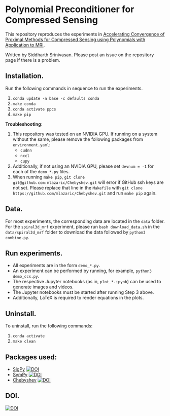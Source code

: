 # Polynomial Preconditioner for Compressed Sensing

This repository reproduces the experiments in
[Accelerating Convergence of Proximal Methods for Compressed Sensing using
Polynomials with Application to MRI](https://arxiv.org/abs/2204.10252).

Written by Siddharth Srinivasan. Please post an issue on the repository
page if there is a problem.

## Installation.

Run the following commands in sequence to run the experiments.

1. `conda update -n base -c defaults conda`
2. `make conda`
3. `conda activate ppcs`
4. `make pip`

**Troubleshooting**:

1. This repository was tested on an NVIDIA GPU. If running on a system without
   the same, please remove the following packages from `environment.yaml`:
   - `cudnn`
   - `nccl`
   - `cupy`
2. Additionally, if not using an NVIDIA GPU, please set `devnum = -1` for each
   of the `demo_*.py` files.
3. When running `make pip`, `git clone git@github.com:mlazaric/Chebyshev.git`
   will error if GitHub ssh keys are not set. Please replace that line in the
   `Makefile` with `git clone https://github.com/mlazaric/Chebyshev.git` and
   run `make pip` again.

## Data.

For most experiments, the corresponding data are located in the `data` folder.
For the `spiral3d_mrf` experiment, please run `bash download_data.sh` in the
`data/spiral3d_mrf` folder to download the data followed by
`python3 combine.py`.

## Run experiments.

- All experiments are in the form `demo_*.py`.
- An experiment can be performed by running, for example,
  `python3 demo_ccs.py`.
- The respective Jupyter notebooks (as in, `plot_*.ipynb`) can be used to
  generate images and videos.
- The Jupyter notebooks must be started after running Step 3 above.
- Additionally, LaTeX is required to render equations in the plots.

## Uninstall.

To uninstall, run the following commands:

1. `conda activate`
2. `make clean`

## Packages used:

- [SigPy](https://github.com/mikgroup/sigpy) [![DOI](https://zenodo.org/badge/doi/10.5281/zenodo.5893788.svg)](https://doi.org/10.5281/zenodo.5893788)
- [SymPy](https://github.com/sympy/sympy) [![DOI](https://zenodo.org/badge/DOI/10.5281/zenodo.5558034.svg)](https://doi.org/10.5281/zenodo.5558034)
- [Chebyshev](https://github.com/mlazaric/Chebyshev) [![DOI](https://zenodo.org/badge/DOI/10.5281/zenodo.5831845.svg)](https://doi.org/10.5281/zenodo.5831845)

## DOI.
[![DOI](https://zenodo.org/badge/452385092.svg)](https://zenodo.org/badge/latestdoi/452385092)
